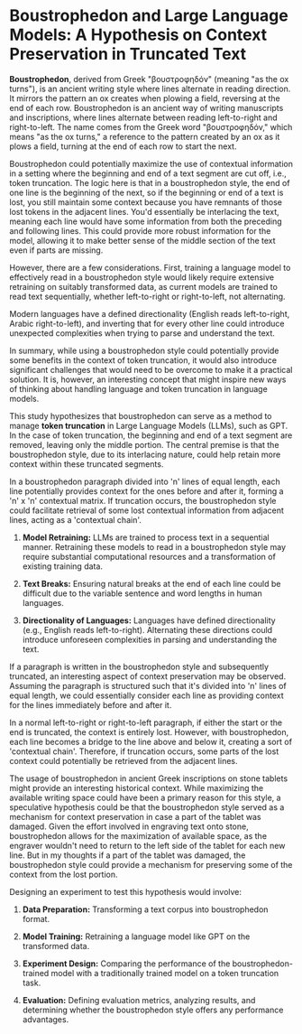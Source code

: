 # Boustrophedon and Large Language Models: A Hypothesis on Context Preservation in Truncated Text

**Boustrophedon**, derived from Greek "βουστροφηδόν" (meaning "as the ox turns"), is an ancient writing style where lines alternate in reading direction. It mirrors the pattern an ox creates when plowing a field, reversing at the end of each row. 
Boustrophedon is an ancient way of writing manuscripts and inscriptions, where lines alternate between reading left-to-right and right-to-left. The name comes from the Greek word "βουστροφηδόν," which means "as the ox turns," a reference to the pattern created by an ox as it plows a field, turning at the end of each row to start the next.

Boustrophedon could potentially maximize the use of contextual information in a setting where the beginning and end of a text segment are cut off, i.e., token truncation. The logic here is that in a boustrophedon style, the end of one line is the beginning of the next, so if the beginning or end of a text is lost, you still maintain some context because you have remnants of those lost tokens in the adjacent lines. You'd essentially be interlacing the text, meaning each line would have some information from both the preceding and following lines. This could provide more robust information for the model, allowing it to make better sense of the middle section of the text even if parts are missing.

However, there are a few considerations. First, training a language model to effectively read in a boustrophedon style would likely require extensive retraining on suitably transformed data, as current models are trained to read text sequentially, whether left-to-right or right-to-left, not alternating.

Modern languages have a defined directionality (English reads left-to-right, Arabic right-to-left), and inverting that for every other line could introduce unexpected complexities when trying to parse and understand the text.

In summary, while using a boustrophedon style could potentially provide some benefits in the context of token truncation, it would also introduce significant challenges that would need to be overcome to make it a practical solution. It is, however, an interesting concept that might inspire new ways of thinking about handling language and token truncation in language models.

This study hypothesizes that boustrophedon can serve as a method to manage **token truncation** in Large Language Models (LLMs), such as GPT. In the case of token truncation, the beginning and end of a text segment are removed, leaving only the middle portion. The central premise is that the boustrophedon style, due to its interlacing nature, could help retain more context within these truncated segments. 

In a boustrophedon paragraph divided into 'n' lines of equal length, each line potentially provides context for the ones before and after it, forming a 'n' x 'n' contextual matrix. If truncation occurs, the boustrophedon style could facilitate retrieval of some lost contextual information from adjacent lines, acting as a 'contextual chain'.

1. **Model Retraining:** LLMs are trained to process text in a sequential manner. Retraining these models to read in a boustrophedon style may require substantial computational resources and a transformation of existing training data.

2. **Text Breaks:** Ensuring natural breaks at the end of each line could be difficult due to the variable sentence and word lengths in human languages. 

3. **Directionality of Languages:** Languages have defined directionality (e.g., English reads left-to-right). Alternating these directions could introduce unforeseen complexities in parsing and understanding the text.

If a paragraph is written in the boustrophedon style and subsequently truncated, an interesting aspect of context preservation may be observed. Assuming the paragraph is structured such that it's divided into 'n' lines of equal length, we could essentially consider each line as providing context for the lines immediately before and after it. 

In a normal left-to-right or right-to-left paragraph, if either the start or the end is truncated, the context is entirely lost. However, with boustrophedon, each line becomes a bridge to the line above and below it, creating a sort of 'contextual chain'. Therefore, if truncation occurs, some parts of the lost context could potentially be retrieved from the adjacent lines.

The usage of boustrophedon in ancient Greek inscriptions on stone tablets might provide an interesting historical context. While maximizing the available writing space could have been a primary reason for this style, a speculative hypothesis could be that the boustrophedon style served as a mechanism for context preservation in case a part of the tablet was damaged. Given the effort involved in engraving text onto stone, boustrophedon allows for the maximization of available space, as the engraver wouldn't need to return to the left side of the tablet for each new line. But in my thoughts if a part of the tablet was damaged, the boustrophedon style could provide a mechanism for preserving some of the context from the lost portion.

Designing an experiment to test this hypothesis would involve:

1. **Data Preparation:** Transforming a text corpus into boustrophedon format.

2. **Model Training:** Retraining a language model like GPT on the transformed data.

3. **Experiment Design:** Comparing the performance of the boustrophedon-trained model with a traditionally trained model on a token truncation task.

4. **Evaluation:** Defining evaluation metrics, analyzing results, and determining whether the boustrophedon style offers any performance advantages.
